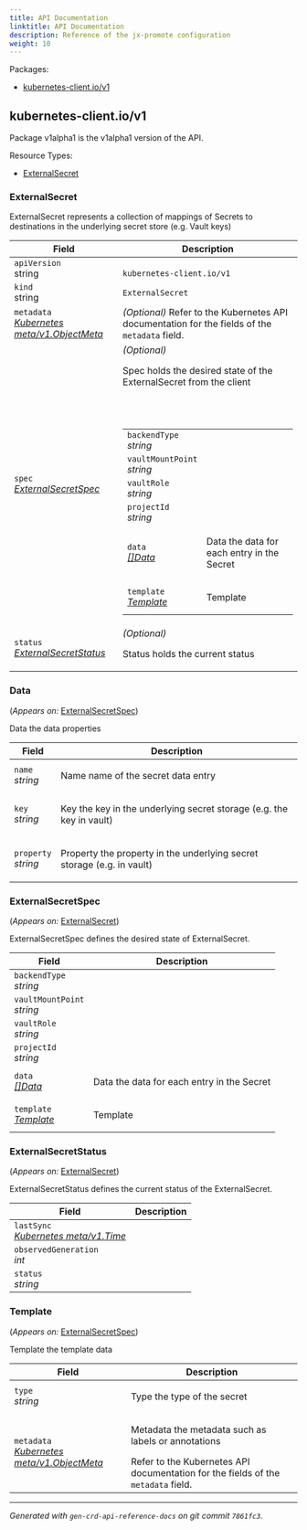 ```yaml
---
title: API Documentation
linktitle: API Documentation
description: Reference of the jx-promote configuration
weight: 10
---
```

<p>Packages:</p>
<ul>
<li>
<a href="#kubernetes-client.io%2fv1">kubernetes-client.io/v1</a>
</li>
</ul>
<h2 id="kubernetes-client.io/v1">kubernetes-client.io/v1</h2>
<p>
<p>Package v1alpha1 is the v1alpha1 version of the API.</p>
</p>
Resource Types:
<ul><li>
<a href="#kubernetes-client.io/v1.ExternalSecret">ExternalSecret</a>
</li></ul>
<h3 id="kubernetes-client.io/v1.ExternalSecret">ExternalSecret
</h3>
<p>
<p>ExternalSecret represents a collection of mappings of Secrets to destinations in the underlying secret store (e.g. Vault keys)</p>
</p>
<table>
<thead>
<tr>
<th>Field</th>
<th>Description</th>
</tr>
</thead>
<tbody>
<tr>
<td>
<code>apiVersion</code></br>
string</td>
<td>
<code>
kubernetes-client.io/v1
</code>
</td>
</tr>
<tr>
<td>
<code>kind</code></br>
string
</td>
<td><code>ExternalSecret</code></td>
</tr>
<tr>
<td>
<code>metadata</code></br>
<em>
<a href="https://kubernetes.io/docs/reference/generated/kubernetes-api/v1.13/#objectmeta-v1-meta">
Kubernetes meta/v1.ObjectMeta
</a>
</em>
</td>
<td>
<em>(Optional)</em>
Refer to the Kubernetes API documentation for the fields of the
<code>metadata</code> field.
</td>
</tr>
<tr>
<td>
<code>spec</code></br>
<em>
<a href="#kubernetes-client.io/v1.ExternalSecretSpec">
ExternalSecretSpec
</a>
</em>
</td>
<td>
<em>(Optional)</em>
<p>Spec holds the desired state of the ExternalSecret from the client</p>
<br/>
<br/>
<table>
<tr>
<td>
<code>backendType</code></br>
<em>
string
</em>
</td>
<td>
</td>
</tr>
<tr>
<td>
<code>vaultMountPoint</code></br>
<em>
string
</em>
</td>
<td>
</td>
</tr>
<tr>
<td>
<code>vaultRole</code></br>
<em>
string
</em>
</td>
<td>
</td>
</tr>
<tr>
<td>
<code>projectId</code></br>
<em>
string
</em>
</td>
<td>
</td>
</tr>
<tr>
<td>
<code>data</code></br>
<em>
<a href="#kubernetes-client.io/v1.Data">
[]Data
</a>
</em>
</td>
<td>
<p>Data the data for each entry in the Secret</p>
</td>
</tr>
<tr>
<td>
<code>template</code></br>
<em>
<a href="#kubernetes-client.io/v1.Template">
Template
</a>
</em>
</td>
<td>
<p>Template</p>
</td>
</tr>
</table>
</td>
</tr>
<tr>
<td>
<code>status</code></br>
<em>
<a href="#kubernetes-client.io/v1.ExternalSecretStatus">
ExternalSecretStatus
</a>
</em>
</td>
<td>
<em>(Optional)</em>
<p>Status holds the current status</p>
</td>
</tr>
</tbody>
</table>
<h3 id="kubernetes-client.io/v1.Data">Data
</h3>
<p>
(<em>Appears on:</em>
<a href="#kubernetes-client.io/v1.ExternalSecretSpec">ExternalSecretSpec</a>)
</p>
<p>
<p>Data the data properties</p>
</p>
<table>
<thead>
<tr>
<th>Field</th>
<th>Description</th>
</tr>
</thead>
<tbody>
<tr>
<td>
<code>name</code></br>
<em>
string
</em>
</td>
<td>
<p>Name name of the secret data entry</p>
</td>
</tr>
<tr>
<td>
<code>key</code></br>
<em>
string
</em>
</td>
<td>
<p>Key the key in the underlying secret storage (e.g. the key in vault)</p>
</td>
</tr>
<tr>
<td>
<code>property</code></br>
<em>
string
</em>
</td>
<td>
<p>Property the property in the underlying secret storage (e.g.  in vault)</p>
</td>
</tr>
</tbody>
</table>
<h3 id="kubernetes-client.io/v1.ExternalSecretSpec">ExternalSecretSpec
</h3>
<p>
(<em>Appears on:</em>
<a href="#kubernetes-client.io/v1.ExternalSecret">ExternalSecret</a>)
</p>
<p>
<p>ExternalSecretSpec defines the desired state of ExternalSecret.</p>
</p>
<table>
<thead>
<tr>
<th>Field</th>
<th>Description</th>
</tr>
</thead>
<tbody>
<tr>
<td>
<code>backendType</code></br>
<em>
string
</em>
</td>
<td>
</td>
</tr>
<tr>
<td>
<code>vaultMountPoint</code></br>
<em>
string
</em>
</td>
<td>
</td>
</tr>
<tr>
<td>
<code>vaultRole</code></br>
<em>
string
</em>
</td>
<td>
</td>
</tr>
<tr>
<td>
<code>projectId</code></br>
<em>
string
</em>
</td>
<td>
</td>
</tr>
<tr>
<td>
<code>data</code></br>
<em>
<a href="#kubernetes-client.io/v1.Data">
[]Data
</a>
</em>
</td>
<td>
<p>Data the data for each entry in the Secret</p>
</td>
</tr>
<tr>
<td>
<code>template</code></br>
<em>
<a href="#kubernetes-client.io/v1.Template">
Template
</a>
</em>
</td>
<td>
<p>Template</p>
</td>
</tr>
</tbody>
</table>
<h3 id="kubernetes-client.io/v1.ExternalSecretStatus">ExternalSecretStatus
</h3>
<p>
(<em>Appears on:</em>
<a href="#kubernetes-client.io/v1.ExternalSecret">ExternalSecret</a>)
</p>
<p>
<p>ExternalSecretStatus defines the current status of the ExternalSecret.</p>
</p>
<table>
<thead>
<tr>
<th>Field</th>
<th>Description</th>
</tr>
</thead>
<tbody>
<tr>
<td>
<code>lastSync</code></br>
<em>
<a href="https://kubernetes.io/docs/reference/generated/kubernetes-api/v1.13/#time-v1-meta">
Kubernetes meta/v1.Time
</a>
</em>
</td>
<td>
</td>
</tr>
<tr>
<td>
<code>observedGeneration</code></br>
<em>
int
</em>
</td>
<td>
</td>
</tr>
<tr>
<td>
<code>status</code></br>
<em>
string
</em>
</td>
<td>
</td>
</tr>
</tbody>
</table>
<h3 id="kubernetes-client.io/v1.Template">Template
</h3>
<p>
(<em>Appears on:</em>
<a href="#kubernetes-client.io/v1.ExternalSecretSpec">ExternalSecretSpec</a>)
</p>
<p>
<p>Template the template data</p>
</p>
<table>
<thead>
<tr>
<th>Field</th>
<th>Description</th>
</tr>
</thead>
<tbody>
<tr>
<td>
<code>type</code></br>
<em>
string
</em>
</td>
<td>
<p>Type the type of the secret</p>
</td>
</tr>
<tr>
<td>
<code>metadata</code></br>
<em>
<a href="https://kubernetes.io/docs/reference/generated/kubernetes-api/v1.13/#objectmeta-v1-meta">
Kubernetes meta/v1.ObjectMeta
</a>
</em>
</td>
<td>
<p>Metadata the metadata such as labels or annotations</p>
Refer to the Kubernetes API documentation for the fields of the
<code>metadata</code> field.
</td>
</tr>
</tbody>
</table>
<hr/>
<p><em>
Generated with <code>gen-crd-api-reference-docs</code>
on git commit <code>7861fc3</code>.
</em></p>
